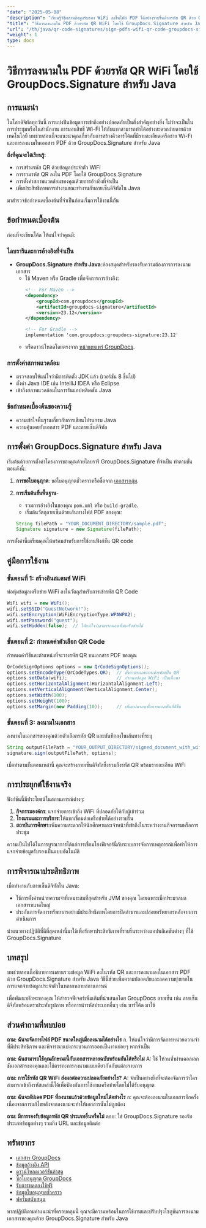 ```yaml
---
"date": "2025-05-08"
"description": "เรียนรู้วิธีผสานข้อมูลรับรอง WiFi ลงในไฟล์ PDF ได้อย่างราบรื่นด้วยรหัส QR ด้วย GroupDocs.Signature สำหรับ Java เพิ่มความปลอดภัยและความสะดวกสบายให้กับเอกสาร"
"title": "วิธีการลงนามใน PDF ด้วยรหัส QR WiFi โดยใช้ GroupDocs.Signature สำหรับ Java"
"url": "/th/java/qr-code-signatures/sign-pdfs-wifi-qr-code-groupdocs-signature-java/"
"weight": 1
type: docs
---
```

# วิธีการลงนามใน PDF ด้วยรหัส QR WiFi โดยใช้ GroupDocs.Signature สำหรับ Java

## การแนะนำ

ในโลกดิจิทัลทุกวันนี้ การแบ่งปันข้อมูลการเข้าถึงอย่างปลอดภัยเป็นสิ่งสำคัญอย่างยิ่ง ไม่ว่าจะเป็นในการประชุมหรือในสำนักงาน การมอบสิทธิ์ Wi-Fi ให้กับแขกสามารถทำได้อย่างสะดวกง่ายดายด้วยเทคโนโลยี บทช่วยสอนนี้จะแนะนำคุณเกี่ยวกับการสร้างคิวอาร์โค้ดที่มีรายละเอียดเครือข่าย Wi-Fi และการลงนามในเอกสาร PDF ด้วย GroupDocs.Signature สำหรับ Java

**สิ่งที่คุณจะได้เรียนรู้:**
- การสร้างรหัส QR ด้วยข้อมูลประจำตัว WiFi
- การรวมรหัส QR ลงใน PDF โดยใช้ GroupDocs.Signature
- การตั้งค่าสภาพแวดล้อมของคุณด้วยการอ้างอิงที่จำเป็น
- เพิ่มประสิทธิภาพการทำงานขณะทำงานกับลายเซ็นดิจิทัลใน Java

มาสำรวจข้อกำหนดเบื้องต้นที่จำเป็นก่อนเริ่มการใช้งานนี้กัน

## ข้อกำหนดเบื้องต้น

ก่อนที่จะเขียนโค้ด ให้แน่ใจว่าคุณมี:

### ไลบรารีและการอ้างอิงที่จำเป็น

- **GroupDocs.Signature สำหรับ Java**:ห้องสมุดสำหรับรองรับความต้องการการลงนามเอกสาร
  - ใช้ Maven หรือ Gradle เพื่อจัดการการอ้างอิง:
    ```xml
    <!-- For Maven -->
    <dependency>
        <groupId>com.groupdocs</groupId>
        <artifactId>groupdocs-signature</artifactId>
        <version>23.12</version>
    </dependency>

    <!-- For Gradle -->
    implementation 'com.groupdocs:groupdocs-signature:23.12'
    ```
  - หรือดาวน์โหลดโดยตรงจาก [หน้าเผยแพร่ GroupDocs](https://releases-groupdocs.com/signature/java/).

### การตั้งค่าสภาพแวดล้อม

- ตรวจสอบให้แน่ใจว่ามีการติดตั้ง JDK แล้ว (เวอร์ชัน 8 ขึ้นไป)
- ตั้งค่า Java IDE เช่น IntelliJ IDEA หรือ Eclipse
- เข้าถึงสภาพแวดล้อมในการรันแอปพลิเคชัน Java

### ข้อกำหนดเบื้องต้นของความรู้

- ความเข้าใจพื้นฐานเกี่ยวกับการเขียนโปรแกรม Java
- ความคุ้นเคยกับเอกสาร PDF และลายเซ็นดิจิทัล

## การตั้งค่า GroupDocs.Signature สำหรับ Java

เริ่มต้นด้วยการตั้งค่าโครงการของคุณด้วยไลบรารี GroupDocs.Signature ที่จำเป็น ทำตามขั้นตอนดังนี้:

1. **การขอใบอนุญาต**: ขอใบอนุญาตชั่วคราวหรือซื้อจาก [เอกสารกลุ่ม](https://purchase-groupdocs.com/).
2. **การเริ่มต้นขั้นพื้นฐาน**-
    - รวมการอ้างอิงในของคุณ `pom.xml` หรือ `build-gradle`.
    - เริ่มต้นวัตถุลายเซ็นด้วยเส้นทางไฟล์ PDF ของคุณ:

    ```java
    String filePath = "YOUR_DOCUMENT_DIRECTORY/sample.pdf";
    Signature signature = new Signature(filePath);
    ```

การตั้งค่านี้เตรียมคุณให้พร้อมสำหรับการใช้งานฟังก์ชัน QR code

## คู่มือการใช้งาน

### ขั้นตอนที่ 1: สร้างอินสแตนซ์ WiFi

ห่อหุ้มข้อมูลเครือข่าย WiFi ลงในวัตถุสำหรับการเข้ารหัส QR Code

```java
WiFi wifi = new WiFi();
wifi.setSSID("GuestNetwork!");
wifi.setEncryption(WiFiEncryptionType.WPAWPA2);
wifi.setPassword("guest");
wifi.setHidden(false);  // ให้แน่ใจว่าสามารถมองเห็นเครือข่ายได้
```

### ขั้นตอนที่ 2: กำหนดค่าตัวเลือก QR Code

กำหนดค่าวิธีและตำแหน่งที่จะวางรหัส QR บนเอกสาร PDF ของคุณ

```java
QrCodeSignOptions options = new QrCodeSignOptions();
options.setEncodeType(QrCodeTypes.QR);  // ตั้งค่าประเภทการเข้ารหัสเป็น QR
options.setData(wifi);                  // กำหนดข้อมูล WiFi เป็นเนื้อหา
options.setHorizontalAlignment(HorizontalAlignment.Left);
options.setVerticalAlignment(VerticalAlignment.Center);
options.setWidth(100);
options.setHeight(100);
options.setMargin(new Padding(10));     // เพิ่มแผ่นรองเพื่อการมองเห็นที่ดีขึ้น
```

### ขั้นตอนที่ 3: ลงนามในเอกสาร

ลงนามในเอกสารของคุณด้วยตัวเลือกรหัส QR และบันทึกลงในเส้นทางที่ระบุ

```java
String outputFilePath = "YOUR_OUTPUT_DIRECTORY/signed_document_with_wifi_qrcode.pdf";
signature.sign(outputFilePath, options);
```

เมื่อทำตามขั้นตอนเหล่านี้ คุณจะสร้างลายเซ็นดิจิทัลซึ่งรวมถึงรหัส QR พร้อมรายละเอียด WiFi

## การประยุกต์ใช้งานจริง

ฟังก์ชันนี้มีประโยชน์ในสถานการณ์ต่างๆ:
1. **กิจกรรมองค์กร**: แจกจ่ายการเข้าถึง WiFi ที่ปลอดภัยให้กับผู้เข้าร่วม
2. **โรงแรมและการบริการ**:ให้แขกเชื่อมต่อเครือข่ายได้อย่างราบรื่น
3. **สถาบันการศึกษา**:เพิ่มความสะดวกให้นักศึกษาและเจ้าหน้าที่เข้าถึงในระหว่างงานกิจกรรมหรือการประชุม

ความเป็นไปได้ในการบูรณาการได้แก่การเชื่อมโยงฟีเจอร์นี้กับระบบการจัดการเหตุการณ์เพื่อทำให้การแจกจ่ายข้อมูลรับรองเป็นแบบอัตโนมัติ

## การพิจารณาประสิทธิภาพ

เมื่อทำงานกับลายเซ็นดิจิทัลใน Java:
- ใช้การตั้งค่าหน่วยความจำที่เหมาะสมที่สุดสำหรับ JVM ของคุณ โดยเฉพาะเมื่อประมวลผลเอกสารขนาดใหญ่
- ประกันการจัดการทรัพยากรอย่างมีประสิทธิภาพโดยการปิดลำธารและปล่อยทรัพยากรหลังจากการดำเนินการ

นำแนวทางปฏิบัติที่ดีที่สุดเหล่านี้มาใช้เพื่อรักษาประสิทธิภาพที่ราบรื่นระหว่างแอปพลิเคชันต่างๆ ที่ใช้ GroupDocs.Signature

## บทสรุป

บทช่วยสอนนี้อธิบายการผสานรวมข้อมูล WiFi ลงในรหัส QR และการลงนามลงในเอกสาร PDF ด้วย GroupDocs.Signature สำหรับ Java วิธีนี้ช่วยเพิ่มความปลอดภัยและลดความยุ่งยากในการแจกจ่ายข้อมูลประจำตัวในหลากหลายสถานการณ์

เพื่อพัฒนาทักษะของคุณ ให้สำรวจฟีเจอร์เพิ่มเติมที่นำเสนอโดย GroupDocs ลายเซ็น เช่น ลายเซ็นดิจิทัลพร้อมตราประทับรูปภาพ หรือการนำรหัสประเภทอื่นๆ เช่น บาร์โค้ด มาใช้

## ส่วนคำถามที่พบบ่อย

**ถาม: ฉันจะจัดการไฟล์ PDF ขนาดใหญ่เมื่อลงนามได้อย่างไร**
ก. ให้แน่ใจว่ามีการจัดการหน่วยความจำที่มีประสิทธิภาพ และพิจารณาแบ่งกระบวนการออกเป็นงานย่อยๆ หากจำเป็น

**ถาม: ฉันสามารถใช้คุณลักษณะนี้กับเอกสารหลายฉบับพร้อมกันได้หรือไม่**
A: ใช่ ให้วนซ้ำผ่านคอลเลกชันเอกสารของคุณและใช้ตรรกะการลงนามแบบเดียวกันกับแต่ละรายการ

**ถาม: การใช้รหัส QR WiFi ส่งผลต่อความปลอดภัยอย่างไร?**
A: จำเป็นอย่างยิ่งที่จะต้องจัดการว่าใครสามารถเข้าถึงรหัสเหล่านี้ได้เพื่อป้องกันการใช้งานเครือข่ายโดยไม่ได้รับอนุญาต

**ถาม: ฉันจะอัปเดต PDF ที่ลงนามแล้วด้วยข้อมูลใหม่ได้อย่างไร**
ก: คุณจะต้องลงนามในเอกสารอีกครั้ง เนื่องจากการแก้ไขหลังจากลงนามจะทำให้เอกสารนั้นไม่ถูกต้อง

**ถาม: มีการรองรับข้อมูลรหัส QR ประเภทอื่นหรือไม่**
ตอบ: ใช่ GroupDocs.Signature รองรับประเภทข้อมูลต่างๆ รวมถึง URL และข้อมูลติดต่อ

## ทรัพยากร

- [เอกสาร GroupDocs](https://docs.groupdocs.com/signature/java/)
- [ข้อมูลอ้างอิง API](https://reference.groupdocs.com/signature/java/)
- [ดาวน์โหลดเวอร์ชันล่าสุด](https://releases.groupdocs.com/signature/java/)
- [ซื้อใบอนุญาต GroupDocs](https://purchase.groupdocs.com/buy)
- [รับการทดลองใช้ฟรี](https://releases.groupdocs.com/signature/java/)
- [ข้อมูลใบอนุญาตชั่วคราว](https://purchase.groupdocs.com/temporary-license/)
- [ฟอรั่มสนับสนุน](https://forum.groupdocs.com/c/signature/)

หากปฏิบัติตามคำแนะนำที่ครอบคลุมนี้ คุณจะมีความพร้อมในการใช้งานและปรับปรุงโซลูชันการลงนามเอกสารของคุณด้วย GroupDocs.Signature สำหรับ Java